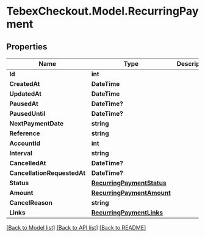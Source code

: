 # TebexCheckout.Model.RecurringPayment

## Properties

Name | Type | Description | Notes
------------ | ------------- | ------------- | -------------
**Id** | **int** |  | [optional] 
**CreatedAt** | **DateTime** |  | [optional] 
**UpdatedAt** | **DateTime** |  | [optional] 
**PausedAt** | **DateTime?** |  | [optional] 
**PausedUntil** | **DateTime?** |  | [optional] 
**NextPaymentDate** | **string** |  | [optional] 
**Reference** | **string** |  | [optional] 
**AccountId** | **int** |  | [optional] 
**Interval** | **string** |  | [optional] 
**CancelledAt** | **DateTime?** |  | [optional] 
**CancellationRequestedAt** | **DateTime?** |  | [optional] 
**Status** | [**RecurringPaymentStatus**](RecurringPaymentStatus.md) |  | [optional] 
**Amount** | [**RecurringPaymentAmount**](RecurringPaymentAmount.md) |  | [optional] 
**CancelReason** | **string** |  | [optional] 
**Links** | [**RecurringPaymentLinks**](RecurringPaymentLinks.md) |  | [optional] 

[[Back to Model list]](../README.md#documentation-for-models) [[Back to API list]](../README.md#documentation-for-api-endpoints) [[Back to README]](../README.md)

